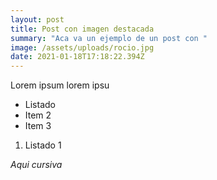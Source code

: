 ```yaml
---
layout: post
title: Post con imagen destacada
summary: "Aca va un ejemplo de un post con "
image: /assets/uploads/rocio.jpg
date: 2021-01-18T17:18:22.394Z
---
```

Lorem ipsum lorem ipsu

* Listado 
* Item 2
* Item 3



1. Listado 1

*Aqui cursiva*